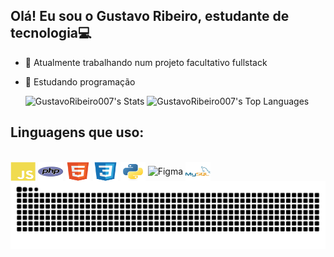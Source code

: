 ## Olá! Eu sou o Gustavo Ribeiro, estudante de tecnologia💻

- 🔭 Atualmente trabalhando num projeto facultativo fullstack
- 🌱 Estudando programação
 
  ![GustavoRibeiro007's Stats](https://github-readme-stats.vercel.app/api?username=GustavoRibeiro007&theme=vue-dark&show_icons=true&hide_border=false&count_private=true) 
  ![GustavoRibeiro007's Top Languages](https://github-readme-stats.vercel.app/api/top-langs/?username=GustavoRibeiro007&theme=vue-dark&show_icons=true&hide_border=false&layout=compact) 

## Linguagens que uso:

<div style="display: inline_block"><br>
  <img align="center" alt="Js" height="30" width="40" src="https://raw.githubusercontent.com/devicons/devicon/master/icons/javascript/javascript-plain.svg">
  <img align="center" alt="PHP" height="30" width="40" src="https://raw.githubusercontent.com/devicons/devicon/master/icons/php/php-original.svg">
  <img align="center" alt="HTML" height="30" width="40" src="https://raw.githubusercontent.com/devicons/devicon/master/icons/html5/html5-original.svg">
  <img align="center" alt="CSS" height="30" width="40" src="https://raw.githubusercontent.com/devicons/devicon/master/icons/css3/css3-original.svg">
  <img align="center" alt="Python" height="30" width="40" src="https://raw.githubusercontent.com/devicons/devicon/master/icons/python/python-original.svg">
  <img align="center" alt="Figma" height="30" width="40" src="https://cdn.jsdelivr.net/gh/devicons/devicon/icons/figma/figma-original.svg">
  <img align="center" alt="Sql" height="30" width="40" src="https://raw.githubusercontent.com/devicons/devicon/master/icons/mysql/mysql-original-wordmark.svg" >
</div>

<picture>
  <source media="(prefers-color-scheme: dark)" srcset="https://raw.githubusercontent.com/GustavoRibeiro007/GustavoRibeiro007/output/github-contribution-grid-snake-dark.svg">
  <source media="(prefers-color-scheme: light)" srcset="https://raw.githubusercontent.com/GustavoRibeiro007/GustavoRibeiro007/output/github-contribution-grid-snake.svg">
  <img alt="github contribution grid snake animation" src="https://raw.githubusercontent.com/GustavoRibeiro007/GustavoRibeiro007/output/github-contribution-grid-snake.svg">
</picture>

